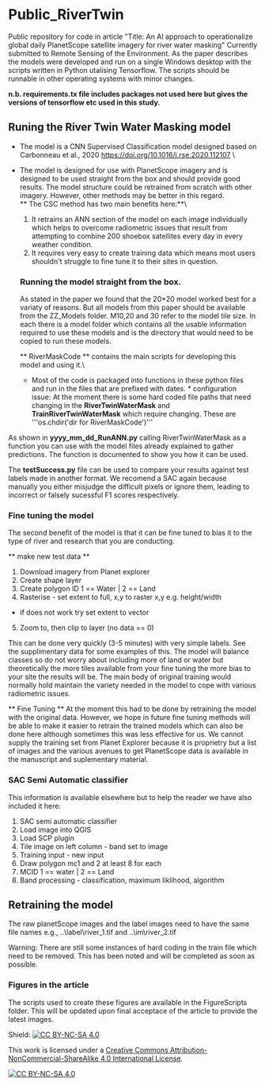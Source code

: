 # Public_RiverTwin
Public repository for code in article "Title: An AI approach to operationalize global daily PlanetScope satellite imagery for river water masking" Currently submitted to Remote Sensing of the Environment. As the paper describes the models were developed and run on a single Windows desktop with the scripts written in Python utalising Tensorflow. The scripts should be runnable in other operating systems with minor changes. 

<b> n.b. requirements.tx file includes packages not used here but gives the versions of tensorflow etc used in this study. </b>

## Runing the River Twin Water Masking model
* The model is a CNN Supervised Classification model designed based on Carbonneau et al., 2020 https://doi.org/10.1016/j.rse.2020.112107 \
* The model is designed for use with PlanetScope imagery and is designed to be used straight from the box and should provide good results. The model structure could be retrained from scratch with other imagery. However, other methods may be better in this regard. \
** The CSC method has two main benefits here:**\
  1. It retrains an ANN section of the model on each image individually which helps to overcome radiometric issues that result from attempting to combine 200 shoebox satellites every day in every weather condition.
  2. It requires very easy to create training data which means most users shouldn't struggle to fine tune it to their sites in question.
 
  ### Running the model straight from the box.
  As stated in the paper we found that the 20*20 model worked best for a variaty of reasons.
  But all models from this paper should be available from the ZZ_Models folder.
  M10,20 and 30 refer to the model tile size. In each there is a model folder which contains all the usable information required to use these models and is the directory that would need to be copied to run these models.

  ** RiverMaskCode ** contains the main scripts for developing this model and using it.\
  * Most of the code is packaged into functions in these python files and run in the files that are prefixed with dates. *
configuration issue: At the moment there is some hard coded file paths that need changing in the **RiverTwinWaterMask** and **TrainRiverTwinWaterMask** which require changing. These are  '''os.chdir('dir for RiverMaskCode')'''

As shown in **yyyy_mm_dd_RunANN.py** calling RiverTwinWaterMask as a function you can use with the model files already explained to gather predictions. The function is documented to show you how it can be used. 

The **testSuccess.py** file can be used to compare your results against test labels made in another format. We recomend a SAC again because manually you either misjudge the difficult pixels or ignore them, leading to incorrect or falsely sucessful F1 scores respectively. 

### Fine tuning the model 

The second benefit of the model is that it can be fine tuned to bias it to the type of river and research that you are conducting. 

** make new test data ** 
1. Download imagery from Planet explorer
2. Create shape layer
3. Create polygon ID 1 == Water | 2 == Land
4. Rasterise - set extent to full, x,y to raster x,y e.g. height/width
- if does not work try set extent to vector
5. Zoom to, then clip to layer (no data == 0)

This can be done very quickly (3-5 minutes) with very simple labels. See the supplimentary data for some examples of this. The model will balance classes so do not worry about including more of land or water but theoretically the more tiles available from your fine tuning the more bias to your site the results will be. The main body of original training would normally hold maintain the variety needed in the model to cope with various radiometric issues. 

** Fine Tuning ** 
At the moment this had to be done by retraining the model with the original data. However, we hope in future fine tuning methods will be able to make it easier to retrain the trained models which can also be done here although sometimes this was less effective for us. 
We cannot supply the training set from Planet Explorer because it is proprietry but a list of images and the various avenues to get PlanetScope data is available in the manuscript and suplementary material. 

### SAC Semi Automatic classifier
This information is available elsewhere but to help the reader we have also included it here: 
1. SAC semi automatic classifier
2. Load image into QGIS
3. Load SCP plugin
4. Tile image on left column - band set to image
5. Training input - new input
6. Draw polygon mc1 and 2 at least 8 for each
7. MCID 1 == water | 2 == Land
8. Band processing - classification, maximum liklihood, algorithm

## Retraining the model

The raw planetScope images and the label images need to have the same file names e.g., ..\label\river_1.tif and ..\im\river_2.tif 

Warning: There are still some instances of hard coding in the train file which need to be removed. This has been noted and will be completed as soon as possible. 

### Figures in the article
The scripts used to create these figures are available in the FigureScripts folder. This will be updated upon final acceptace of the article to provide the latest images. 

Shield: [![CC BY-NC-SA 4.0][cc-by-nc-sa-shield]][cc-by-nc-sa]

This work is licensed under a
[Creative Commons Attribution-NonCommercial-ShareAlike 4.0 International License][cc-by-nc-sa].

[![CC BY-NC-SA 4.0][cc-by-nc-sa-image]][cc-by-nc-sa]

[cc-by-nc-sa]: http://creativecommons.org/licenses/by-nc-sa/4.0/
[cc-by-nc-sa-image]: https://licensebuttons.net/l/by-nc-sa/4.0/88x31.png
[cc-by-nc-sa-shield]: https://img.shields.io/badge/License-CC%20BY--NC--SA%204.0-lightgrey.svg
